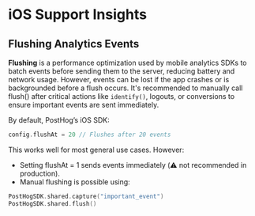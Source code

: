# iOS Support Insights

## Flushing Analytics Events

**Flushing** is a performance optimization used by mobile analytics SDKs to batch events before sending them to the server, reducing battery and network usage. However, events can be lost if the app crashes or is backgrounded before a flush occurs. It's recommended to manually call flush() after critical actions like `identify()`, logouts, or conversions to ensure important events are sent immediately.

By default, PostHog’s iOS SDK:
```swift
config.flushAt = 20 // Flushes after 20 events
```

This works well for most general use cases. However:

- Setting flushAt = 1 sends events immediately (⚠️ not recommended in production).
- Manual flushing is possible using:

```swift
PostHogSDK.shared.capture("important_event")
PostHogSDK.shared.flush()
```